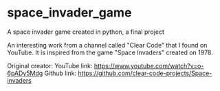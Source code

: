 # space_invader_game
A space invader game created in python, a final project

An interesting work from a channel called "Clear Code" that I found on YouTube. It is inspired from the game "Space Invaders" created on 1978.

Original creator:
YouTube link: https://www.youtube.com/watch?v=o-6pADy5Mdg
Github link: https://github.com/clear-code-projects/Space-invaders
